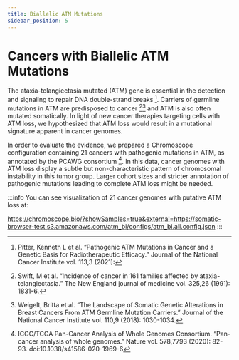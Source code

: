 ```yaml
---
title: Biallelic ATM Mutations
sidebar_position: 5
---
```


# Cancers with Biallelic ATM Mutations

The ataxia-telangiectasia mutated (ATM) gene is essential in the detection and signaling to repair DNA double-strand breaks [^1]. Carriers of germline mutations in ATM are predisposed to cancer [^2][^3] and ATM is also often mutated somatically. In light of new cancer therapies targeting cells with ATM loss, we hypothesized that ATM loss would result in a mutational signature apparent in cancer genomes.

In order to evaluate the evidence, we prepared a Chromoscope configuration containing 21 cancers with pathogenic mutations in ATM, as annotated by the PCAWG consortium [^4]. In this data, cancer genomes with ATM loss display a subtle but non-characteristic pattern of chromosomal instability in this tumor group. Larger cohort sizes and stricter annotation of pathogenic mutations leading to complete ATM loss might be needed.

:::info
You can see visualization of 21 cancer genomes with putative ATM loss at:

https://chromoscope.bio/?showSamples=true&external=https://somatic-browser-test.s3.amazonaws.com/atm_bi/configs/atm_bi.all.config.json
:::

[^1]: Pitter, Kenneth L et al. “Pathogenic ATM Mutations in Cancer and a Genetic Basis for Radiotherapeutic Efficacy.” Journal of the National Cancer Institute vol. 113,3 (2021):

[^2]: Swift, M et al. “Incidence of cancer in 161 families affected by ataxia-telangiectasia.” The New England journal of medicine vol. 325,26 (1991): 1831-6. 

[^3]: Weigelt, Britta et al. “The Landscape of Somatic Genetic Alterations in Breast Cancers From ATM Germline Mutation Carriers.” Journal of the National Cancer Institute vol. 110,9 (2018): 1030-1034.

[^4]: ICGC/TCGA Pan-Cancer Analysis of Whole Genomes Consortium. “Pan-cancer analysis of whole genomes.” Nature vol. 578,7793 (2020): 82-93. doi:10.1038/s41586-020-1969-6
